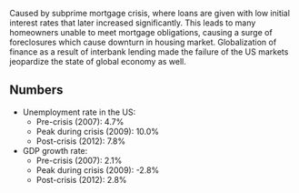 Caused by subprime mortgage crisis, where loans are given with low initial interest rates that later increased significantly. This leads to many homeowners unable to meet mortgage obligations, causing a surge of foreclosures which cause downturn in housing market. Globalization of finance as a result of interbank lending made the failure of the US markets jeopardize the state of global economy as well.

## Numbers
- Unemployment rate in the US:
    - Pre-crisis (2007): 4.7%
    - Peak during crisis (2009): 10.0%
    - Post-crisis (2012): 7.8%
- GDP growth rate:
    - Pre-crisis (2007): 2.1%
    - Peak during crisis (2009): -2.8%
    - Post-crisis (2012): 2.8%
